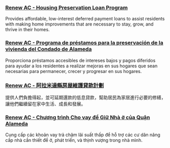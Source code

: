 <RenderIf language="default">

### [Renew AC - Housing Preservation Loan Program](https://www.renewac.org/)

Provides affordable, low-interest deferred payment loans to assist residents with making home improvements that are necessary to stay, grow, and thrive in their homes.

</RenderIf>

<RenderIf language="es">

### [Renew AC - Programa de préstamos para la preservación de la vivienda del Condado de Alameda](https://www.renewac.org/)

Proporciona préstamos accesibles de intereses bajos y pagos diferidos para ayudar a los residentes a realizar mejoras en sus hogares que sean necesarias para permanecer, crecer y progresar en sus hogares.

</RenderIf>

<RenderIf language="zh">

### [Renew AC - 阿拉米達縣房屋維護貸款計劃](https://www.renewac.org/)

提供人們負擔得起，並可延期還款的低息貸款，幫助居民為家居進行必要的修繕，讓他們繼續留在家中生活、成長和發展。

</RenderIf>

<RenderIf language="vi">

### [Renew AC - Chương trình Cho vay để Giữ Nhà ở của Quận Alameda](https://www.renewac.org/)

Cung cấp các khoản vay trả chậm lãi suất thấp để hỗ trợ các cư dân nâng cấp nhà cần thiết để ở, phát triển, và thịnh vượng trong nhà mình.

</RenderIf>
